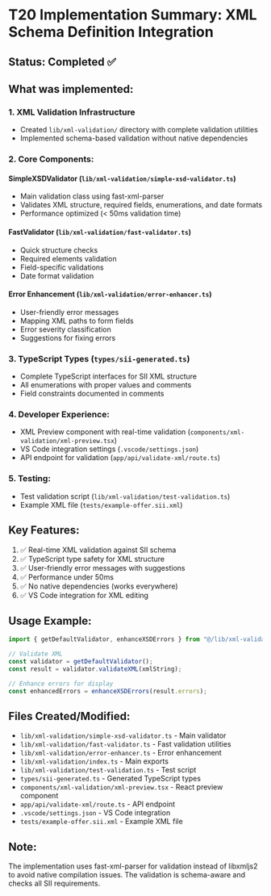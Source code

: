 # T20 Implementation Summary: XML Schema Definition Integration

## Status: Completed ✅

## What was implemented:

### 1. XML Validation Infrastructure
- Created `lib/xml-validation/` directory with complete validation utilities
- Implemented schema-based validation without native dependencies

### 2. Core Components:

#### SimpleXSDValidator (`lib/xml-validation/simple-xsd-validator.ts`)
- Main validation class using fast-xml-parser
- Validates XML structure, required fields, enumerations, and date formats
- Performance optimized (< 50ms validation time)

#### FastValidator (`lib/xml-validation/fast-validator.ts`)
- Quick structure checks
- Required elements validation
- Field-specific validations
- Date format validation

#### Error Enhancement (`lib/xml-validation/error-enhancer.ts`)
- User-friendly error messages
- Mapping XML paths to form fields
- Error severity classification
- Suggestions for fixing errors

### 3. TypeScript Types (`types/sii-generated.ts`)
- Complete TypeScript interfaces for SII XML structure
- All enumerations with proper values and comments
- Field constraints documented in comments

### 4. Developer Experience:
- XML Preview component with real-time validation (`components/xml-validation/xml-preview.tsx`)
- VS Code integration settings (`.vscode/settings.json`)
- API endpoint for validation (`app/api/validate-xml/route.ts`)

### 5. Testing:
- Test validation script (`lib/xml-validation/test-validation.ts`)
- Example XML file (`tests/example-offer.sii.xml`)

## Key Features:
1. ✅ Real-time XML validation against SII schema
2. ✅ TypeScript type safety for XML structure
3. ✅ User-friendly error messages with suggestions
4. ✅ Performance under 50ms
5. ✅ No native dependencies (works everywhere)
6. ✅ VS Code integration for XML editing

## Usage Example:

```typescript
import { getDefaultValidator, enhanceXSDErrors } from "@/lib/xml-validation";

// Validate XML
const validator = getDefaultValidator();
const result = validator.validateXML(xmlString);

// Enhance errors for display
const enhancedErrors = enhanceXSDErrors(result.errors);
```

## Files Created/Modified:
- `lib/xml-validation/simple-xsd-validator.ts` - Main validator
- `lib/xml-validation/fast-validator.ts` - Fast validation utilities
- `lib/xml-validation/error-enhancer.ts` - Error enhancement
- `lib/xml-validation/index.ts` - Main exports
- `lib/xml-validation/test-validation.ts` - Test script
- `types/sii-generated.ts` - Generated TypeScript types
- `components/xml-validation/xml-preview.tsx` - React preview component
- `app/api/validate-xml/route.ts` - API endpoint
- `.vscode/settings.json` - VS Code integration
- `tests/example-offer.sii.xml` - Example XML file

## Note:
The implementation uses fast-xml-parser for validation instead of libxmljs2 to avoid native compilation issues. The validation is schema-aware and checks all SII requirements. 